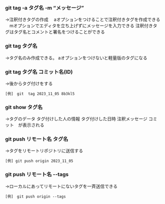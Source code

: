 ### git tag -a タグ名 -m “メッセージ”
→注釈付きタグの作成
　aオプションをつけることで注釈付きタグを作成できる
　mオプションでエディタを立ち上げずにメッセージを入力できる
注釈付きタグはタグ名とコメントと署名をつけることができる


### git tag タグ名
→タグ名のみ作成できる。
  aオプションをつけないと軽量版のタグになる


### git tag タグ名 コミット名(ID)
→後からタグ付けをする
```
[例]　git  tag 2023_11_05 8b3kl5
```

### git show タグ名
→タグのデータ
  タグ付けした人の情報
  タグ付けした日時
  注釈メッセージ
  コミット　が表示される


### git push リモート名 タグ名
→タグをリモートリポジトリに送信する
```
[例] git push origin 2023_11_05
```

### git push リモート名 --tags
→ローカルにあってリモートにないタグを一斉送信できる
```
[例]　git push origin --tags
```
